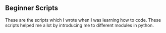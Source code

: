 ## Beginner Scripts

These are the scripts which I wrote when I was learning how to code. These scripts helped me a lot by introducing me to different modules in python.
